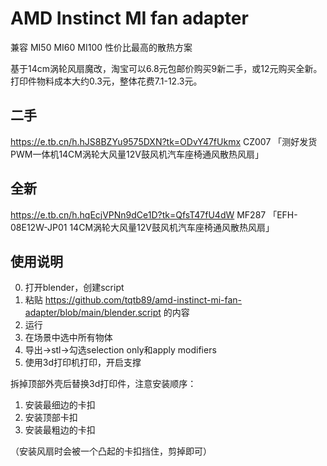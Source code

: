 # AMD Instinct MI fan adapter

兼容 MI50 MI60 MI100 性价比最高的散热方案

基于14cm涡轮风扇魔改，淘宝可以6.8元包邮价购买9新二手，或12元购买全新。打印件物料成本大约0.3元，整体花费7.1-12.3元。

## 二手

https://e.tb.cn/h.hJS8BZYu9575DXN?tk=ODvY47fUkmx CZ007 「测好发货PWM一体机14CM涡轮大风量12V鼓风机汽车座椅通风散热风扇」

## 全新

https://e.tb.cn/h.hqEcjVPNn9dCe1D?tk=QfsT47fU4dW MF287 「EFH-08E12W-JP01 14CM涡轮大风量12V鼓风机汽车座椅通风散热风扇」

## 使用说明

0. 打开blender，创建script
1. 粘贴 https://github.com/tqtb89/amd-instinct-mi-fan-adapter/blob/main/blender.script 的内容
2. 运行
3. 在场景中选中所有物体
4. 导出->stl->勾选selection only和apply modifiers
5. 使用3d打印机打印，开启支撑

拆掉顶部外壳后替换3d打印件，注意安装顺序：
1. 安装最细边的卡扣
2. 安装顶部卡扣
3. 安装最粗边的卡扣

（安装风扇时会被一个凸起的卡扣挡住，剪掉即可）

